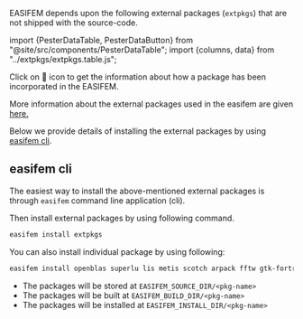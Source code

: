 EASIFEM depends upon the following external packages (`extpkgs`) that are not shipped with the source-code.

import {PesterDataTable, PesterDataButton} from "@site/src/components/PesterDataTable";
import {columns, data} from "../extpkgs/extpkgs.table.js";

<PesterDataTable
  columns={columns}
  data={data}
/>

Click on 🚀 icon to get the information about how a package has been incorporated in the EASIFEM.

More information about the external packages used in the easifem are given [here.](/guides/install/extpkgs)

Below we provide details of installing the external packages by using [easifem cli](/guides/easifemGO).

## easifem cli 

The easiest way to install the above-mentioned external packages is through `easifem` command line application (cli).

Then install external packages by using following command.

```bash
easifem install extpkgs
```

You can also install individual package by using following:

```bash
easifem install openblas superlu lis metis scotch arpack fftw gtk-fortran lapack95 sparsekit gmsh tomlf
```

- The packages will be stored at `EASIFEM_SOURCE_DIR/<pkg-name>`
- The packages will be built at `EASIFEM_BUILD_DIR/<pkg-name>`
- The packages will be installed at `EASIFEM_INSTALL_DIR/<pkg-name>`

